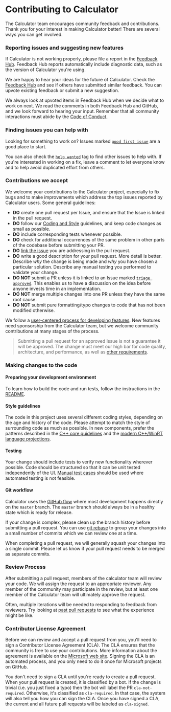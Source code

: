 # Contributing to Calculator
The Calculator team encourages community feedback and contributions. Thank you for your interest in
making Calculator better! There are several ways you can get involved.

### Reporting issues and suggesting new features
If Calculator is not working properly, please file a report in the 
[Feedback Hub](https://insider.windows.com/en-us/fb/?contextid=130&newFeedback=True).
Feedback Hub reports automatically include diagnostic data, such as the version of Calculator
you're using.

We are happy to hear your ideas for the future of Calculator. Check the
[Feedback Hub](https://insider.windows.com/en-us/fb/?contextid=130) and see if others have
submitted similar feedback. You can upvote existing feedback or submit a new suggestion.

We always look at upvoted items in Feedback Hub when we decide what to work on next. We read the
comments in both Feedback Hub and GitHub, and we look forward to hearing your input. Remember that
all community interactions must abide by the [Code of Conduct](CODE_OF_CONDUCT.md).

### Finding issues you can help with
Looking for something to work on?
Issues marked [``good first issue``](https://github.com/Microsoft/calculator/labels/good%20first%20issue)
are a good place to start.

You can also check the [``help wanted``](https://github.com/Microsoft/calculator/labels/help%20wanted) tag to find 
other issues to help with. If you're interested in working on a fix, leave a comment to let everyone know and to help
avoid duplicated effort from others.

### Contributions we accept
We welcome your contributions to the Calculator project, especially to fix bugs and to make
improvements which address the top issues reported by Calculator users. Some general guidelines:

* **DO** create one pull request per Issue, and ensure that the Issue is linked in the pull request.
* **DO** follow our [Coding and Style](#style-guidelines) guidelines, and keep code changes as small as possible.
* **DO** include corresponding tests whenever possible.
* **DO** check for additional occurrences of the same problem in other parts of the codebase before submitting your PR.
* **DO** [link the issue](https://github.com/blog/957-introducing-issue-mentions) you are addressing in the 
   pull request.
* **DO** write a good description for your pull request. More detail is better. Describe *why* the change is being 
   made and *why* you have chosen a particular solution. Describe any manual testing you performed to validate your change.
* **DO NOT** submit a PR unless it is linked to an Issue marked 
   [`triage approved`](https://github.com/Microsoft/calculator/issues?q=is%3Aissue+is%3Aopen+label%3A%22Triage%3A+Approved%22). 
   This enables us to have a discussion on the idea before anyone invests time in an implementation.
* **DO NOT** merge multiple changes into one PR unless they have the same root cause.
* **DO NOT** submit pure formatting/typo changes to code that has not been modified otherwise.

We follow a [user-centered process for developing features](docs/NewFeatureProcess.md). New features
need sponsorship from the Calculator team, but we welcome community contributions at many stages of
the process.

> Submitting a pull request for an approved Issue is not a guarantee it will be approved.
> The change must meet our high bar for code quality, architecture, and performance, as well as
> [other requirements](#docs/NewFeatureProcess.md#technical-review).

### Making changes to the code

#### Preparing your development environment
To learn how to build the code and run tests, follow the instructions in the [README](README.md).

#### Style guidelines
The code in this project uses several different coding styles, depending on the age and history of
the code. Please attempt to match the style of surrounding code as much as possible. In new
components, prefer the patterns described in the 
[C++ core guidelines](https://isocpp.github.io/CppCoreGuidelines/CppCoreGuidelines)
and the [modern C++/WinRT language projections](https://docs.microsoft.com/en-us/windows/uwp/cpp-and-winrt-apis/).

#### Testing
Your change should include tests to verify new functionality wherever possible. Code should be
structured so that it can be unit tested independently of the UI. [Manual test cases](docs/ManualTests.md)
should be used where automated testing is not feasible.

#### Git workflow
Calculator uses the [GitHub flow](https://guides.github.com/introduction/flow/) where most
development happens directly on the `master` branch. The `master` branch should always be in a
healthy state which is ready for release.

If your change is complex, please clean up the branch history before submitting a pull request.
You can use [git rebase](https://docs.microsoft.com/en-us/azure/devops/repos/git/rebase#squash-local-commits)
to group your changes into a small number of commits which we can review one at a time.

When completing a pull request, we will generally squash your changes into a single commit. Please
let us know if your pull request needs to be merged as separate commits.

### Review Process
After submitting a pull request, members of the calculator team will review your code. We will
assign the request to an appropriate reviewer. Any member of the community may
participate in the review, but at least one member of the Calculator team will ultimately approve
the request.

Often, multiple iterations will be needed to responding to feedback from reviewers. Try looking at
[past pull requests](https://github.com/Microsoft/calculator/pulls?q=is%3Apr+is%3Aclosed) to see
what the experience might be like.

### Contributor License Agreement
Before we can review and accept a pull request from you, you'll need to sign a Contributor License
Agreement (CLA). The CLA ensures that the community is free to use your contributions. More
information about the agreement is available on the [Microsoft web site](https://cla.opensource.microsoft.com/).
Signing the CLA is an automated process, and you only need to do it once for Microsoft projects on
GitHub.

You don't need to sign a CLA until you're ready to create a pull request. When your pull request is
created, it is classified by a bot. If the change is trivial (i.e. you just fixed a typo) then the
bot will label the PR `cla-not-required`. Otherwise, it's classified as `cla-required`. In that
case, the system will also tell you how you can sign the CLA. Once you have signed a CLA, the
current and all future pull requests will be labeled as `cla-signed`.
